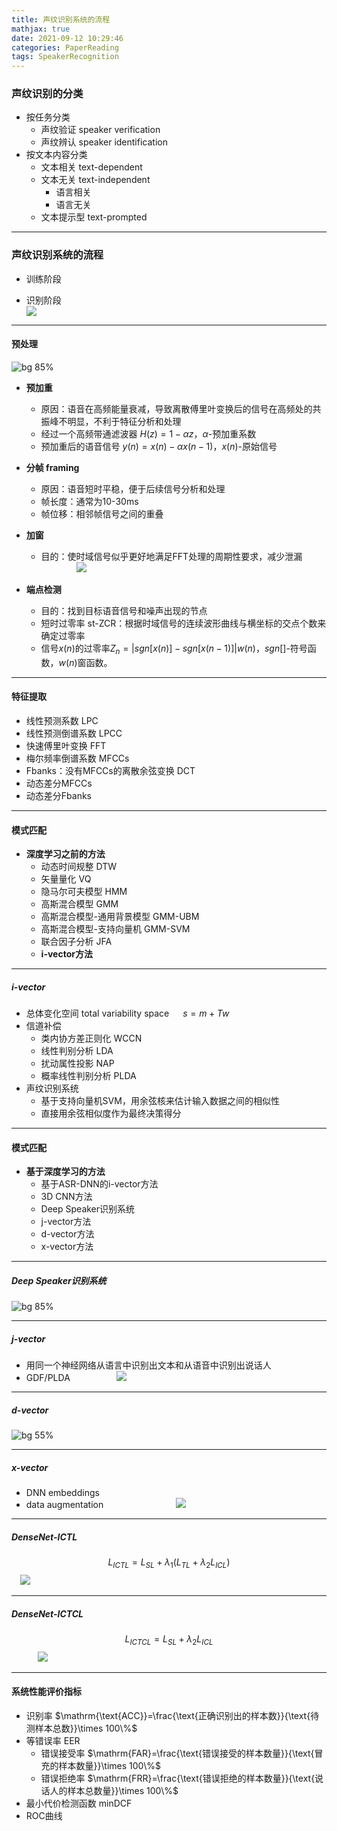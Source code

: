 ```yaml
---
title: 声纹识别系统的流程
mathjax: true
date: 2021-09-12 10:29:46
categories: PaperReading
tags: SpeakerRecognition
---
```


### 声纹识别的分类

- 按任务分类
  - 声纹验证 speaker verification
  - 声纹辨认 speaker identification
- 按文本内容分类
  - 文本相关 text-dependent
  - 文本无关 text-independent
    - 语言相关
    - 语言无关
  - 文本提示型 text-prompted

---

### **声纹识别系统**的流程

- 训练阶段

- 识别阶段
  <br>
  ![](https://mermaid.ink/img/eyJjb2RlIjoiZ3JhcGggTFJcbkFb6YeH6ZuG6K6t57uD6K-t6Z-zXS0tPkJb6K-t6Z-z6aKE5aSE55CGXS0tPkNb54m55b6B5o-Q5Y-WXS0tPkRb6K6t57uD5qih5Z6LXS0tPkVb5bu656uL5qih5Z6LXS0tPkZb5qih5byP5Yy56YWNXS0tPkdb5Yik5Yaz6Zi25q61XS0tPkhb6K-G5Yir57uT5p6cXTtcbkFBW-iOt-WPlua1i-ivleivremfs10tLT5CQlvor63pn7PpooTlpITnkIZdLS0-Q0Nb54m55b6B5o-Q5Y-WXS0tPkYiLCJtZXJtYWlkIjp7InRoZW1lIjoiZGVmYXVsdCJ9LCJ1cGRhdGVFZGl0b3IiOmZhbHNlLCJhdXRvU3luYyI6dHJ1ZSwidXBkYXRlRGlhZ3JhbSI6ZmFsc2V9)

---

#### 预处理

![bg 85%](eyJjb2RlIjoiZ3JhcGggTFJcblAoICktLeivremfs-S_oeWPty0tPkFb6aKE5Yqg6YeNXS0tPkJb5YiG5binXS0tPkNb5Yqg56qXXS0tPkR756uv54K55qOA5rWLfS0t6Z2Z6Z-z5binLS0-RVvoiI3lvINdXG5ELS3or63pn7PluK.jpg)

- **预加重**
  - 原因：语音在高频能量衰减，导致离散傅里叶变换后的信号在高频处的共振峰不明显，不利于特征分析和处理
  - 经过一个高频带通滤波器 $H(z)=1-\alpha z$，$\alpha$-预加重系数
  - 预加重后的语音信号 $y(n)=x(n)-\alpha x(n-1)$，$x(n)$-原始信号

- **分帧 framing**
  - 原因：语音短时平稳，便于后续信号分析和处理
  - 帧长度：通常为10-30ms
  - 帧位移：相邻帧信号之间的重叠

- **加窗**
  - 目的：使时域信号似乎更好地满足FFT处理的周期性要求，减少泄漏
    &emsp;&emsp;&emsp;&emsp;![](https://pic1.zhimg.com/80/v2-0416157f1938981f7e6dda7654e5ec7c_720w.jpg)

- **端点检测**
  - 目的：找到目标语音信号和噪声出现的节点
  - 短时过零率 st-ZCR：根据时域信号的连续波形曲线与横坐标的交点个数来确定过零率
  - 信号$x(n)$的过零率$Z_n=|sgn[x(n)]-sgn[x(n-1)]|w(n)$，$sgn[]$-符号函数，$w(n)$窗函数。

---

#### 特征提取

- 线性预测系数 LPC
- 线性预测倒谱系数 LPCC
- 快速傅里叶变换 FFT
- 梅尔频率倒谱系数 MFCCs
- Fbanks：没有MFCCs的离散余弦变换 DCT
- 动态差分MFCCs
- 动态差分Fbanks

---

#### 模式匹配

- **深度学习之前的方法**
  - 动态时间规整 DTW
  - 矢量量化 VQ
  - 隐马尔可夫模型 HMM
  - 高斯混合模型 GMM
  - 高斯混合模型-通用背景模型 GMM-UBM
  - 高斯混合模型-支持向量机 GMM-SVM
  - 联合因子分析 JFA
  - **i-vector方法**

---

##### i-vector

- 总体变化空间 total variability space   &emsp; $s=m+Tw$
- 信道补偿
  - 类内协方差正则化 WCCN
  - 线性判别分析 LDA
  - 扰动属性投影 NAP
  - 概率线性判别分析 PLDA
- 声纹识别系统
  - 基于支持向量机SVM，用余弦核来估计输入数据之间的相似性
  - 直接用余弦相似度作为最终决策得分

---

#### 模式匹配

- **基于深度学习的方法**
  - 基于ASR-DNN的i-vector方法
  - 3D CNN方法
  - Deep Speaker识别系统
  - j-vector方法
  - d-vector方法
  - x-vector方法

---

##### Deep Speaker识别系统

![bg 85%](https://mermaid.ink/img/eyJjb2RlIjoiZ3JhcGggTFJcbkEo5LiJ5YWD57uEKS0t5aOw57q554m55b6BLS0-QltSZXNOZXTlhoXpg6hdLS0-Q1vmnIDlkI7kuIDlsYLpmpDol4_lsYJdLS0-RFtUcmlwbGV0IExvc3NdLS0-RVtCUOeul-azlV0iLCJtZXJtYWlkIjp7InRoZW1lIjoiZGVmYXVsdCJ9LCJ1cGRhdGVFZGl0b3IiOmZhbHNlLCJhdXRvU3luYyI6dHJ1ZSwidXBkYXRlRGlhZ3JhbSI6ZmFsc2V9)

---

##### j-vector

- 用同一个神经网络从语言中识别出文本和从语音中识别出说话人
- GDF/PLDA
  &emsp;&emsp;&emsp;&emsp;&emsp;![](20210808000856.png)

---

##### d-vector

![bg 55%](20210808003253.png)

---

##### x-vector

- DNN embeddings
- data augmentation
  &emsp;&emsp;&emsp;&emsp;&emsp;&emsp;&emsp;&emsp;![](v2-240a92a5b426de7648946bf1f127d291_720w.png)

---

##### DenseNet-ICTL

  $$L_{ICTL}=L_{SL}+\lambda_1(L_{TL}+\lambda_2 L_{ICL})$$
  &emsp;![](image-20210804221834706.png)

---

##### DenseNet-ICTCL

  $$L_{ICTCL}=L_{SL}+\lambda_2 L_{ICL}$$
  &emsp;&emsp;&emsp;![](image-20210804222107417.png)

---

#### 系统性能评价指标

- 识别率 $\mathrm{\text{ACC}}=\frac{\text{正确识别出的样本数}}{\text{待测样本总数}}\times 100\%$
- 等错误率 $\mathrm{EER}$
  - 错误接受率 $\mathrm{FAR}=\frac{\text{错误接受的样本数量}}{\text{冒充的样本数量}}\times 100\%$
  - 错误拒绝率 $\mathrm{FRR}=\frac{\text{错误拒绝的样本数量}}{\text{说话人的样本总数量}}\times 100\%$
- 最小代价检测函数 $\mathrm{minDCF}$
- $\mathrm{ROC}$曲线

